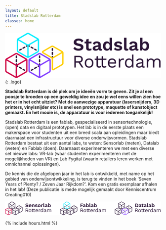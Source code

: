 ```yaml
---
layout: default
title: Stadslab Rotterdam
classes: home
---
```


![alt text](assets/svg/logo.svg "Stadslab"){: .logo}

**Stadslab Rotterdam is dé plek om je ideeën vorm te geven. Zit je al een poosje te broeden op een geweldig idee en zou je wel eens willen zien hoe het er in het echt uitziet? Met de aanwezige apparatuur (lasersnijders, 3D printers, vinylsnijder etc) is snel een prototype, maquette of kunstobject gemaakt. En het mooie is, de apparatuur is voor iedereen toegankelijk!**

Stadslab Rotterdam is een fablab, gespecialiseerd in sensortechnologie, (open) data en digitaal prototypen. Het lab is in de eerste plaats een makerspace voor studenten uit een breed scala aan opleidingen maar biedt daarnaast een infrastructuur voor diverse onderwijsvormen. Stadslab Rotterdam bestaat uit een aantal labs, te weten: Sensorlab (meten), Datalab (weten) en Fablab (doen). Daarnaast experimenteren we met een diverse set nieuwe labs: VR-lab (waar studenten experimenteren met de mogelijkheden van VR) en Lab Fygital (waarin retailers leren werken met omnichannel oplossingen).

De kennis die de afgelopen jaar in het lab is ontwikkeld, met name op het gebied van onderwijsontwikkeling, is terug te vinden in het boek ‘Seven Years of Plenty? / Zeven Jaar Rijkdom?’. Kom een gratis exemplaar afhalen in het lab! (Deze publicatie is mede mogelijk gemaakt door Kenniscentrum Creating010)


![alt text](assets/svg/stadslabs.svg "SensorLab FabLab DataLab")


{% include hours.html %}